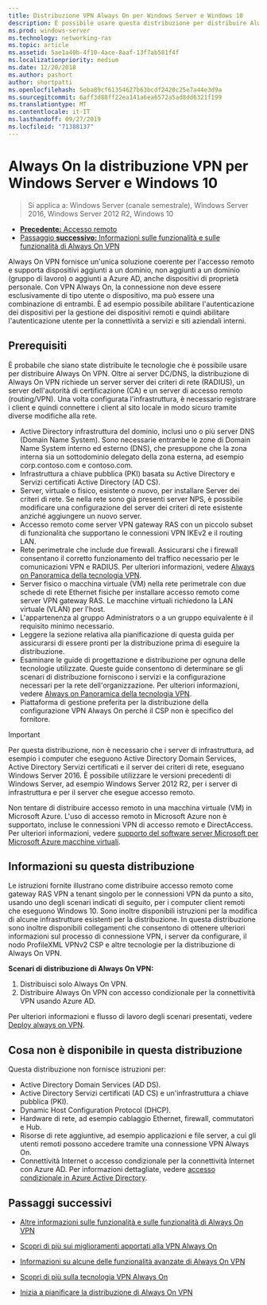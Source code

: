 ```yaml
---
title: Distribuzione VPN Always On per Windows Server e Windows 10
description: È possibile usare questa distribuzione per distribuire Always On connessioni VPN (Virtual Private Network) per i dipendenti remoti usando accesso remoto in Windows Server 2016 o versioni successive e Always On i profili VPN per i computer client Windows 10.
ms.prod: windows-server
ms.technology: networking-ras
ms.topic: article
ms.assetid: 5ae1a40b-4f10-4ace-8aaf-13f7ab581f4f
ms.localizationpriority: medium
ms.date: 12/20/2018
ms.author: pashort
author: shortpatti
ms.openlocfilehash: 5eba89cf61354627b63bcdf2420c25e7a44e3d9a
ms.sourcegitcommit: 6aff3d88ff22ea141a6ea6572a5ad8dd6321f199
ms.translationtype: MT
ms.contentlocale: it-IT
ms.lasthandoff: 09/27/2019
ms.locfileid: "71388137"
---
```

# <a name="always-on-vpn-deployment-for-windows-server-and-windows-10"></a>Always On la distribuzione VPN per Windows Server e Windows 10

>Si applica a: Windows Server (canale semestrale), Windows Server 2016, Windows Server 2012 R2, Windows 10

- [**Precedente:** Accesso remoto](../../../Remote-Access.md)<br>
- [Passaggio **successivo:** Informazioni sulle funzionalità e sulle funzionalità di Always On VPN](../../vpn-map-da.md)

Always On VPN fornisce un'unica soluzione coerente per l'accesso remoto e supporta dispositivi aggiunti a un dominio, non aggiunti a un dominio (gruppo di lavoro) o aggiunti a Azure AD, anche dispositivi di proprietà personale. Con VPN Always On, la connessione non deve essere esclusivamente di tipo utente o dispositivo, ma può essere una combinazione di entrambi. È ad esempio possibile abilitare l'autenticazione dei dispositivi per la gestione dei dispositivi remoti e quindi abilitare l'autenticazione utente per la connettività a servizi e siti aziendali interni.

## <a name="prerequisites"></a>Prerequisiti

È probabile che siano state distribuite le tecnologie che è possibile usare per distribuire Always On VPN. Oltre ai server DC/DNS, la distribuzione di Always On VPN richiede un server server dei criteri di rete (RADIUS), un server dell'autorità di certificazione (CA) e un server di accesso remoto (routing/VPN). Una volta configurata l'infrastruttura, è necessario registrare i client e quindi connettere i client al sito locale in modo sicuro tramite diverse modifiche alla rete.

- Active Directory infrastruttura del dominio, inclusi uno o più server DNS (Domain Name System). Sono necessarie entrambe le zone di Domain Name System interno ed esterno (DNS), che presuppone che la zona interna sia un sottodominio delegato della zona esterna, ad esempio corp.contoso.com e contoso.com.
- Infrastruttura a chiave pubblica (PKI) basata su Active Directory e Servizi certificati Active Directory (AD CS).
- Server, virtuale o fisico, esistente o nuovo, per installare Server dei criteri di rete. Se nella rete sono già presenti server NPS, è possibile modificare una configurazione del server dei criteri di rete esistente anziché aggiungere un nuovo server.
- Accesso remoto come server VPN gateway RAS con un piccolo subset di funzionalità che supportano le connessioni VPN IKEv2 e il routing LAN.
- Rete perimetrale che include due firewall.  Assicurarsi che i firewall consentano il corretto funzionamento del traffico necessario per le comunicazioni VPN e RADIUS. Per ulteriori informazioni, vedere [Always on Panoramica della tecnologia VPN](../always-on-vpn-technology-overview.md).
- Server fisico o macchina virtuale (VM) nella rete perimetrale con due schede di rete Ethernet fisiche per installare accesso remoto come server VPN gateway RAS. Le macchine virtuali richiedono la LAN virtuale (VLAN) per l'host. 
- L'appartenenza al gruppo Administrators o a un gruppo equivalente è il requisito minimo necessario.
- Leggere la sezione relativa alla pianificazione di questa guida per assicurarsi di essere pronti per la distribuzione prima di eseguire la distribuzione.
- Esaminare le guide di progettazione e distribuzione per ognuna delle tecnologie utilizzate. Queste guide consentono di determinare se gli scenari di distribuzione forniscono i servizi e la configurazione necessari per la rete dell'organizzazione. Per ulteriori informazioni, vedere [Always on Panoramica della tecnologia VPN](../always-on-vpn-technology-overview.md).
- Piattaforma di gestione preferita per la distribuzione della configurazione VPN Always On perché il CSP non è specifico del fornitore.

>[!IMPORTANT]
>Per questa distribuzione, non è necessario che i server di infrastruttura, ad esempio i computer che eseguono Active Directory Domain Services, Active Directory Servizi certificati e il server dei criteri di rete, eseguano Windows Server 2016. È possibile utilizzare le versioni precedenti di Windows Server, ad esempio Windows Server 2012 R2, per i server di infrastruttura e per il server che esegue accesso remoto.
>
>Non tentare di distribuire accesso remoto in una macchina virtuale (VM) in Microsoft Azure. L'uso di accesso remoto in Microsoft Azure non è supportato, incluse le connessioni VPN di accesso remoto e DirectAccess. Per ulteriori informazioni, vedere [supporto del software server Microsoft per Microsoft Azure macchine virtuali](https://support.microsoft.com/help/2721672/microsoft-server-software-support-for-microsoft-azure-virtual-machines).

## <a name="about-this-deployment"></a>Informazioni su questa distribuzione

Le istruzioni fornite illustrano come distribuire accesso remoto come gateway RAS VPN a tenant singolo per le connessioni VPN da punto a sito, usando uno degli scenari indicati di seguito, per i computer client remoti che eseguono Windows 10. Sono inoltre disponibili istruzioni per la modifica di alcune infrastrutture esistenti per la distribuzione. In questa distribuzione sono inoltre disponibili collegamenti che consentono di ottenere ulteriori informazioni sul processo di connessione VPN, i server da configurare, il nodo ProfileXML VPNv2 CSP e altre tecnologie per la distribuzione di Always On VPN.

**Scenari di distribuzione di Always On VPN:**

1. Distribuisci solo Always On VPN.
2. Distribuire Always On VPN con accesso condizionale per la connettività VPN usando Azure AD.

Per ulteriori informazioni e flusso di lavoro degli scenari presentati, vedere [Deploy always on VPN](always-on-vpn-deploy-deployment.md).

## <a name="what-isnt-provided-in-this-deployment"></a>Cosa non è disponibile in questa distribuzione

Questa distribuzione non fornisce istruzioni per:

- Active Directory Domain Services (AD DS).
- Active Directory Servizi certificati (AD CS) e un'infrastruttura a chiave pubblica (PKI).
- Dynamic Host Configuration Protocol (DHCP).
- Hardware di rete, ad esempio cablaggio Ethernet, firewall, commutatori e Hub.
- Risorse di rete aggiuntive, ad esempio applicazioni e file server, a cui gli utenti remoti possono accedere tramite una connessione VPN Always On.
- Connettività Internet o accesso condizionale per la connettività Internet con Azure AD. Per informazioni dettagliate, vedere [accesso condizionale in Azure Active Directory](https://docs.microsoft.com/azure/active-directory/active-directory-conditional-access-azure-portal).

## <a name="next-steps"></a>Passaggi successivi

- [Altre informazioni sulle funzionalità e sulle funzionalità di Always On VPN](../../vpn-map-da.md)

- [Scopri di più sui miglioramenti apportati alla VPN Always On](../always-on-vpn-enhancements.md)

- [Informazioni su alcune delle funzionalità avanzate di Always On VPN](always-on-vpn-adv-options.md)

- [Scopri di più sulla tecnologia VPN Always On](../always-on-vpn-technology-overview.md)

- [Inizia a pianificare la distribuzione di Always On VPN](always-on-vpn-deploy-deployment.md)